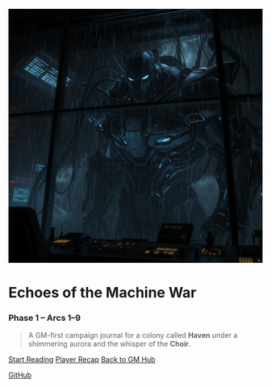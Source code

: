 ![logo](assets/logo.png ':size=240x240')

# **Echoes of the Machine War**
### Phase 1 – Arcs 1–9

> A GM-first campaign journal for a colony called **Haven** under a shimmering aurora and the whisper of the **Choir**.

[Start Reading](README.md)  [Player Recap](player-recap)  [Back to GM Hub](../index.html)

[GitHub](https://github.com/dschenaker/Veyra-9-GM)